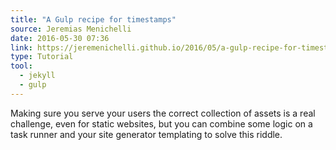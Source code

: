```yaml
---
title: "A Gulp recipe for timestamps"
source: Jeremias Menichelli
date: 2016-05-30 07:36
link: https://jeremenichelli.github.io/2016/05/a-gulp-recipe-for-timestamps
type: Tutorial
tool:
  - jekyll
  - gulp
---
```

Making sure you serve your users the correct collection of assets is a real challenge, even for static websites, but you can combine some logic on a task runner and your site generator templating to solve this riddle.





